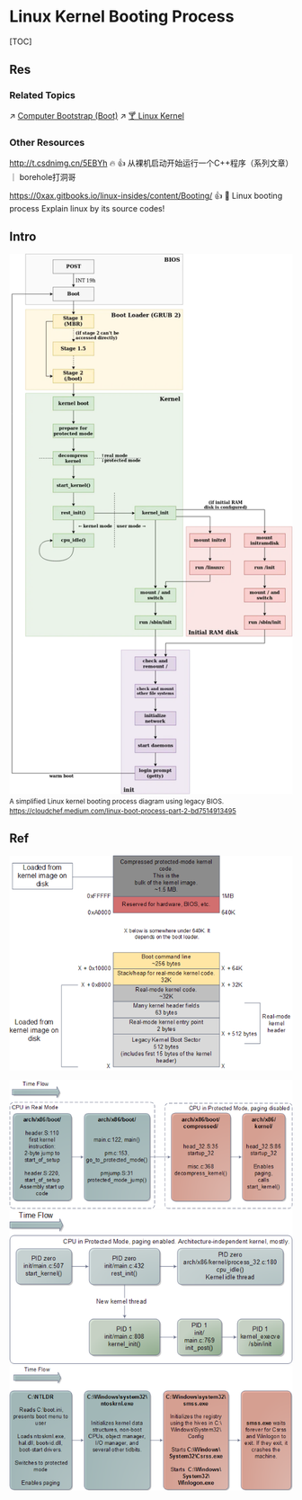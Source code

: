 # Linux Kernel Booting Process

[TOC]



## Res
### Related Topics
↗ [Computer Bootstrap (Boot)](../../../👷🏾‍♂️%20Computer%20(Host)%20System/Firmware%20and%20Computer%20(OS)%20Booting/🌽%20Computer%20Bootstrap%20(Boot)/Computer%20Bootstrap%20(Boot).md)
↗ [🍸 Linux Kernel](🍸%20Linux%20Kernel.md)


### Other Resources
http://t.csdnimg.cn/5EBYh
🔥 👍 从裸机启动开始运行一个C++程序（系列文章）｜ borehole打洞哥

https://0xax.gitbooks.io/linux-insides/content/Booting/
👍 📖 Linux booting process
Explain linux by its source codes!



## Intro
![](../../../../../Assets/Pics/Pasted%20image%2020240915013133.png)
<small>A simplified Linux kernel booting process diagram using legacy BIOS. <a>https://cloudchef.medium.com/linux-boot-process-part-2-bd7514913495</a></small>



## Ref
[👍 Linux Boot Process — Part 2 | Medium]: https://cloudchef.medium.com/linux-boot-process-part-2-bd7514913495

[How Linux Kernel Boots? | GeeksforGeeks]: https://www.geeksforgeeks.org/how-linux-kernel-boots/

[👍 How Computers Boot Up (2008)]: https://manybutfinite.com/post/how-computers-boot-up/
[👍 The Kernel Boot Process (2008)]: https://manybutfinite.com/post/kernel-boot-process/
![](../../../../../Assets/Pics/Pasted%20image%2020240915013623.png)

![](../../../../../Assets/Pics/Pasted%20image%2020240915013705.png)
![](../../../../../Assets/Pics/Pasted%20image%2020240915013711.png)
![](../../../../../Assets/Pics/Pasted%20image%2020240915013721.png)

